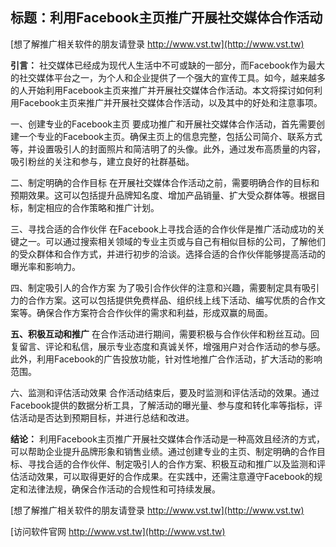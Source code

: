 ## **标题：利用Facebook主页推广开展社交媒体合作活动**

[想了解推广相关软件的朋友请登录 http://www.vst.tw](http://www.vst.tw)

**引言：**
社交媒体已经成为现代人生活中不可或缺的一部分，而Facebook作为最大的社交媒体平台之一，为个人和企业提供了一个强大的宣传工具。如今，越来越多的人开始利用Facebook主页来推广并开展社交媒体合作活动。本文将探讨如何利用Facebook主页来推广并开展社交媒体合作活动，以及其中的好处和注意事项。

一、创建专业的Facebook主页
要成功推广和开展社交媒体合作活动，首先需要创建一个专业的Facebook主页。确保主页上的信息完整，包括公司简介、联系方式等，并设置吸引人的封面照片和简洁明了的头像。此外，通过发布高质量的内容，吸引粉丝的关注和参与，建立良好的社群基础。

二、制定明确的合作目标
在开展社交媒体合作活动之前，需要明确合作的目标和预期效果。这可以包括提升品牌知名度、增加产品销量、扩大受众群体等。根据目标，制定相应的合作策略和推广计划。

三、寻找合适的合作伙伴
在Facebook上寻找合适的合作伙伴是推广活动成功的关键之一。可以通过搜索相关领域的专业主页或与自己有相似目标的公司，了解他们的受众群体和合作方式，并进行初步的洽谈。选择合适的合作伙伴能够提高活动的曝光率和影响力。

四、制定吸引人的合作方案
为了吸引合作伙伴的注意和兴趣，需要制定具有吸引力的合作方案。这可以包括提供免费样品、组织线上线下活动、编写优质的合作文案等。确保合作方案符合合作伙伴的需求和利益，形成双赢的局面。

**五、积极互动和推广**
在合作活动进行期间，需要积极与合作伙伴和粉丝互动。回复留言、评论和私信，展示专业态度和真诚关怀，增强用户对合作活动的参与感。此外，利用Facebook的广告投放功能，针对性地推广合作活动，扩大活动的影响范围。

六、监测和评估活动效果
合作活动结束后，要及时监测和评估活动的效果。通过Facebook提供的数据分析工具，了解活动的曝光量、参与度和转化率等指标，评估活动是否达到预期目标，并进行总结和改进。

**结论：**
利用Facebook主页推广开展社交媒体合作活动是一种高效且经济的方式，可以帮助企业提升品牌形象和销售业绩。通过创建专业的主页、制定明确的合作目标、寻找合适的合作伙伴、制定吸引人的合作方案、积极互动和推广以及监测和评估活动效果，可以取得更好的合作成果。在实践中，还需注意遵守Facebook的规定和法律法规，确保合作活动的合规性和可持续发展。

[想了解推广相关软件的朋友请登录 http://www.vst.tw](http://www.vst.tw)


[访问软件官网 http://www.vst.tw](http://www.vst.tw)
